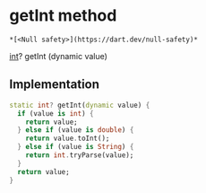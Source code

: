 


# getInt method




    *[<Null safety>](https://dart.dev/null-safety)*




[int](https://api.flutter.dev/flutter/dart-core/int-class.html)? getInt
(dynamic value)








## Implementation

```dart
static int? getInt(dynamic value) {
  if (value is int) {
    return value;
  } else if (value is double) {
    return value.toInt();
  } else if (value is String) {
    return int.tryParse(value);
  }
  return value;
}
```







